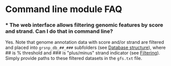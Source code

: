 

Command line module FAQ
========================================================

### * The web interface allows filtering genomic features by score and strand. Can I do that in command line?

Yes. Note that genome annotation data with score and/or strand are filtered and placed into `grsnp_db_##_###` subfolders (see [Database structure](../dbcreator/dbcreatorStructure.md)), where *##* is % threshold and *###* is "plus/minus" strand indicator (see [Filtering](../dbcreator/dbcreatorFiltering.md)). Simply provide paths to these filtered datasets in the `gfs.txt` file.
